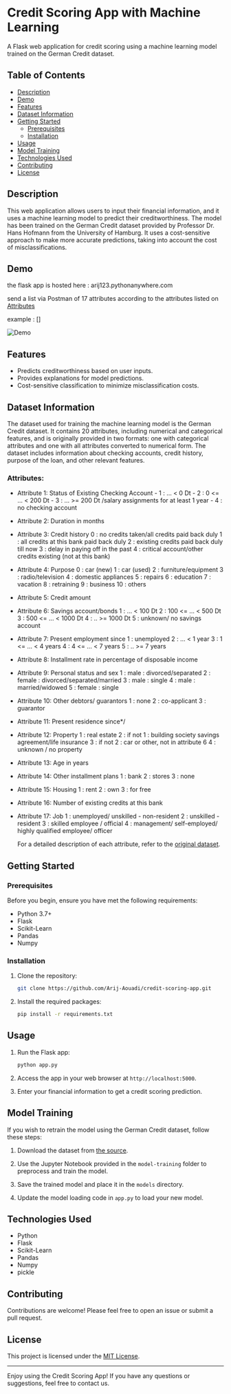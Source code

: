 # Credit Scoring App with Machine Learning

A Flask web application for credit scoring using a machine learning model trained on the German Credit dataset.

## Table of Contents
- [Description](#description)
- [Demo](#demo)
- [Features](#features)
- [Dataset Information](#dataset-information)
- [Getting Started](#getting-started)
  - [Prerequisites](#prerequisites)
  - [Installation](#installation)
- [Usage](#usage)
- [Model Training](#model-training)
- [Technologies Used](#technologies-used)
- [Contributing](#contributing)
- [License](#license)

## Description

This web application allows users to input their financial information, and it uses a machine learning model to predict their creditworthiness. The model has been trained on the German Credit dataset provided by Professor Dr. Hans Hofmann from the University of Hamburg. It uses a cost-sensitive approach to make more accurate predictions, taking into account the cost of misclassifications.

## Demo

 the flask app is hosted here : arij123.pythonanywhere.com

 send a list via Postman of 17 attributes according to the attributes listed on [Attributes](#Attributes)

 example : []
 
![Demo](demo.gif)

## Features

- Predicts creditworthiness based on user inputs.
- Provides explanations for model predictions.
- Cost-sensitive classification to minimize misclassification costs.

## Dataset Information

The dataset used for training the machine learning model is the German Credit dataset. It contains 20 attributes, including numerical and categorical features, and is originally provided in two formats: one with categorical attributes and one with all attributes converted to numerical form. The dataset includes information about checking accounts, credit history, purpose of the loan, and other relevant features.

### Attributes:

- Attribute 1:  Status of Existing Checking Account
         - 1 :      ... <    0 Dt
         - 2 : 0 <= ... <  200 Dt
     	 - 3 :      ... >= 200 Dt /salary assignments for at least 1 year
         - 4 : no checking account 

- Attribute 2: Duration in months

- Attribute 3: Credit history
	 0 : no credits taken/all credits paid back duly
         1 : all credits at this bank paid back duly
	 2 : existing credits paid back duly till now
         3 : delay in paying off in the past
	 4 : critical account/other credits existing (not at this bank) 

- Attribute 4: Purpose
	     0 : car (new)
	     1 : car (used)
	     2 : furniture/equipment
	     3 : radio/television
	     4 : domestic appliances
	     5 : repairs
	     6 : education
	     7 : vacation
	     8 : retraining
	     9 : business
	     10 : others 

- Attribute 5: Credit amount

- Attribute 6: Savings account/bonds
	     1 :          ... <  100 Dt
	     2 :   100 <= ... <  500 Dt
	     3 :   500 <= ... < 1000 Dt
	     4 :          .. >= 1000 Dt
             5 :   unknown/ no savings account 


- Attribute 7: Present employment since
	     1 : unemployed
	     2 :       ... < 1 year
	     3 : 1  <= ... < 4 years
	     4 : 4  <= ... < 7 years
	     5 :       .. >= 7 years 

- Attribute 8: Installment rate in percentage of disposable income

- Attribute 9: Personal status and sex
         1 : male   : divorced/separated
	 2 : female : divorced/separated/married
         3 : male   : single
	 4 : male   : married/widowed
	 5 : female : single 

- Attribute 10: Other debtors/ guarantors
	     1 : none
	     2 : co-applicant
	     3 : guarantor 

- Attribute 11: Present residence since*/

- Attribute 12:  Property
	     1 : real estate
	     2 : if not 1 : building society savings agreement/life insurance
             3 : if not 2 : car or other, not in attribute 6
	     4 : unknown / no property 

- Attribute 13: Age in years 


- Attribute 14: Other installment plans
	     1 : bank
	     2 : stores
	     3 : none  

- Attribute 15: Housing
	     1 : rent
	     2 : own
	     3 : for free 


- Attribute 16: Number of existing credits at this bank 


- Attribute 17: Job
	     1 : unemployed/ unskilled  - non-resident
	     2 : unskilled - resident
	     3 : skilled employee / official
	     4 : management/ self-employed/ highly qualified employee/ officer

  For a detailed description of each attribute, refer to the [original dataset](german.data).

## Getting Started

### Prerequisites

Before you begin, ensure you have met the following requirements:

- Python 3.7+
- Flask
- Scikit-Learn
- Pandas
- Numpy

### Installation

1. Clone the repository:

   ```bash
   git clone https://github.com/Arij-Aouadi/credit-scoring-app.git
   ```

2. Install the required packages:

   ```bash
   pip install -r requirements.txt
   ```

## Usage

1. Run the Flask app:

   ```bash
   python app.py
   ```

2. Access the app in your web browser at `http://localhost:5000`.

3. Enter your financial information to get a credit scoring prediction.

## Model Training

If you wish to retrain the model using the German Credit dataset, follow these steps:

1. Download the dataset from [the source](https://archive.ics.uci.edu/dataset/144/statlog+german+credit+data).

2. Use the Jupyter Notebook provided in the `model-training` folder to preprocess and train the model.

3. Save the trained model and place it in the `models` directory.

4. Update the model loading code in `app.py` to load your new model.

## Technologies Used

- Python
- Flask
- Scikit-Learn
- Pandas
- Numpy
- pickle

## Contributing

Contributions are welcome! Please feel free to open an issue or submit a pull request.

## License

This project is licensed under the [MIT License](LICENSE).

---

Enjoy using the Credit Scoring App! If you have any questions or suggestions, feel free to contact us.

